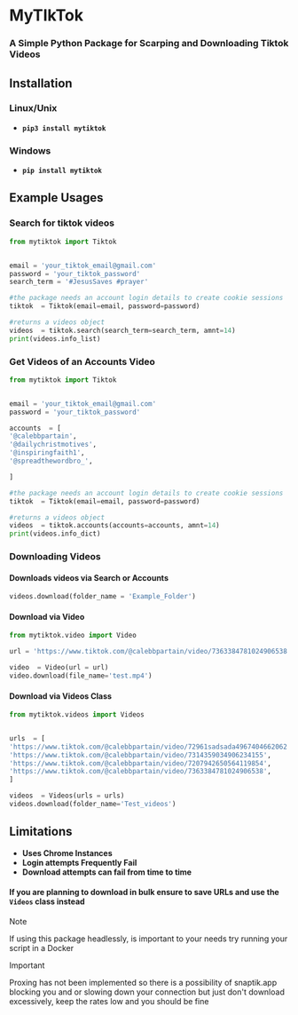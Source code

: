 # MyTIkTok
### A Simple Python Package for Scarping and Downloading Tiktok Videos


## Installation

### Linux/Unix 
-  **`pip3 install mytiktok`**

### Windows
-  **`pip install mytiktok`**


## Example Usages
### Search for tiktok videos

```python 
from mytiktok import Tiktok


email = 'your_tiktok_email@gmail.com'
password = 'your_tiktok_password'
search_term = '#JesusSaves #prayer'

#the package needs an account login details to create cookie sessions 
tiktok  = Tiktok(email=email, password=password)

#returns a videos object
videos  = tiktok.search(search_term=search_term, amnt=14)
print(videos.info_list)

``` 
### Get Videos of an Accounts Video

```python 
from mytiktok import Tiktok


email = 'your_tiktok_email@gmail.com'
password = 'your_tiktok_password'

accounts  = [
'@calebbpartain',
'@dailychristmotives',
'@inspiringfaith1',
'@spreadthewordbro_',

]

#the package needs an account login details to create cookie sessions 
tiktok  = Tiktok(email=email, password=password)

#returns a videos object
videos  = tiktok.accounts(accounts=accounts, amnt=14)
print(videos.info_dict)

```
### Downloading Videos

#### Downloads videos via Search  or Accounts

```python         
videos.download(folder_name = 'Example_Folder') 
```

#### Download via Video

```python
from mytiktok.video import Video

url = 'https://www.tiktok.com/@calebbpartain/video/7363384781024906538'

video  = Video(url = url)
video.download(file_name='test.mp4')

```
#### Download via Videos Class
```python
from mytiktok.videos import Videos


urls  = [
'https://www.tiktok.com/@calebbpartain/video/72961sadsada4967404662062',
'https://www.tiktok.com/@calebbpartain/video/7314359034906234155',
'https://www.tiktok.com/@calebbpartain/video/7207942650564119854',
'https://www.tiktok.com/@calebbpartain/video/7363384781024906538',
]

videos  = Videos(urls = urls)
videos.download(folder_name='Test_videos')

```

## Limitations
- **Uses Chrome Instances**
- **Login attempts Frequently Fail**
- **Download attempts can fail from time to time**

#### If you are planning to download in bulk ensure to save URLs and use the `Videos` class instead

> [!NOTE]
> If using this package headlessly, is important to your needs try running your script in a Docker

> [!IMPORTANT]
> Proxing has not been implemented so there is a possibility of snaptik.app blocking you and or slowing down your connection but just don't download excessively, keep the rates low and you should be fine
